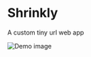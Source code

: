 # Shrinkly
A custom tiny url web app

<img src="https://github.com/uz1pk/Shrinkly/tree/master/demo/demo.png" alt="Demo image">
